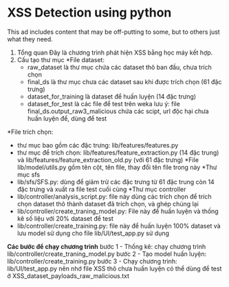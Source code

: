 # XSS Detection using python
This ad includes content that may be off-putting to some, but to others just what they need.
1. Tổng quan
Đây là chương trình phát hiện XSS bằng học máy kết hợp.
2. Cấu tạo thư mục
*File dataset:
	- raw_dataset là thư mục chứa các dataset thô ban đầu, chưa trích chọn
	- final_ds là thư mục chưa các dataset sau khi được trích chọn (61 đặc trưng)
	- dataset_for_training là dataset để huấn luyện (14 đặc trưng)
	- dataset_for_test là các file để test trên weka
lưu ý: file final_ds.output_raw3_malicious chứa các scipt, url độc hại chưa huấn luyện để, dùng để test

*File trích chọn:
- thư mục bao gồm các đặc trưng: lib/features/features.py
- thư mục để trích chọn: lib/features/feature_extraction.py (14 đặc trung) và lib/features/feature_extraction_old.py (với 61 đặc trưng)
*File lib/model/utils.py gồm tên cột, tên file, thay đổi tên file trong này
*Thư mục sfs
- lib/sfs/SFS.py: dùng để giảm trừ các đặc trưng từ 61 đặc trung còn 14 đặc trưng và xuất ra file test cuối cùng
*Thư mục controller
- lib/controller/analysis_script.py: file này dùng các trích chọn để trích chọn dataset thô thành dataset đã trích chọn, và ghép chúng lại
- lib/controller/create_traning_model.py: File này để huấn luyện và thống kê số liệu với 20% dataset để test
- lib/controller/create_training.py: file này để huấn luyện 100% dataset và lưu model sử dụng cho file lib/UI/test_app.py sử dụng

****Các bước để chạy chương trình****
bước 1 - Thống kê: chạy chương trình lib/controller/create_traning_model.py
bước 2 - Tạo model huấn luyện: lib/controller/create_training.py
bước 3 - Chạy chương trình: lib/UI/test_app.py
nên nhớ file XSS thô chưa huấn luyện có thể dùng để test ở XSS_dataset_payloads_raw_malicious.txt 
